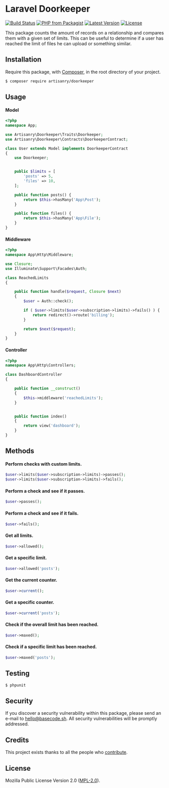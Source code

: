 # Laravel Doorkeeper

[![Build Status](https://img.shields.io/travis/artisanry/Doorkeeper/master.svg?style=flat-square)](https://travis-ci.org/artisanry/Doorkeeper)
[![PHP from Packagist](https://img.shields.io/packagist/php-v/artisanry/doorkeeper.svg?style=flat-square)]()
[![Latest Version](https://img.shields.io/github/release/artisanry/Doorkeeper.svg?style=flat-square)](https://github.com/artisanry/Doorkeeper/releases)
[![License](https://img.shields.io/packagist/l/artisanry/Doorkeeper.svg?style=flat-square)](https://packagist.org/packages/artisanry/Doorkeeper)

This package counts the amount of records on a relationship and compares them with a given set of limits. This can be useful to determine if a user has reached the limit of files he can upload or something similar.

## Installation

Require this package, with [Composer](https://getcomposer.org/), in the root directory of your project.

``` bash
$ composer require artisanry/doorkeeper
```

## Usage

#### Model
``` php
<?php
namespace App;

use Artisanry\Doorkeeper\Traits\Doorkeeper;
use Artisanry\Doorkeeper\Contracts\DoorkeeperContract;

class User extends Model implements DoorkeeperContract
{
    use Doorkeeper;


    public $limits = [
        'posts' => 5,
        'files' => 10,
    ];

    public function posts() {
        return $this->hasMany('App\Post');
    }

    public function files() {
        return $this->hasMany('App\File');
    }
}
```

#### Middleware
``` php
<?php
namespace App\Http\Middleware;

use Closure;
use Illuminate\Support\Facades\Auth;

class ReachedLimits
{

    public function handle($request, Closure $next)
    {
        $user = Auth::check();

        if ( $user->limits($user->subscription->limits)->fails() ) {
            return redirect()->route('billing');
        }

        return $next($request);
    }
}
```

#### Controller
``` php
<?php
namespace App\Http\Controllers;

class DashboardController
{

    public function __construct()
    {
        $this->middleware('reachedLimits');
    }


    public function index()
    {
        return view('dashboard');
    }
}
```

## Methods

#### Perform checks with custom limits.
``` php
$user->limits($user->subscription->limits)->passes();
$user->limits($user->subscription->limits)->fails();
```

#### Perform a check and see if it passes.
``` php
$user->passes();
```

#### Perform a check and see if it fails.
``` php
$user->fails();
```

#### Get all limits.
``` php
$user->allowed();
```

#### Get a specific limit.
``` php
$user->allowed('posts');
```

#### Get the current counter.
``` php
$user->current();
```

#### Get a specific counter.
``` php
$user->current('posts');
```

#### Check if the overall limit has been reached.
``` php
$user->maxed();
```

#### Check if a specific limit has been reached.
``` php
$user->maxed('posts');
```

## Testing

``` bash
$ phpunit
```

## Security

If you discover a security vulnerability within this package, please send an e-mail to hello@basecode.sh. All security vulnerabilities will be promptly addressed.

## Credits

This project exists thanks to all the people who [contribute](../../contributors).

## License

Mozilla Public License Version 2.0 ([MPL-2.0](./LICENSE)).
